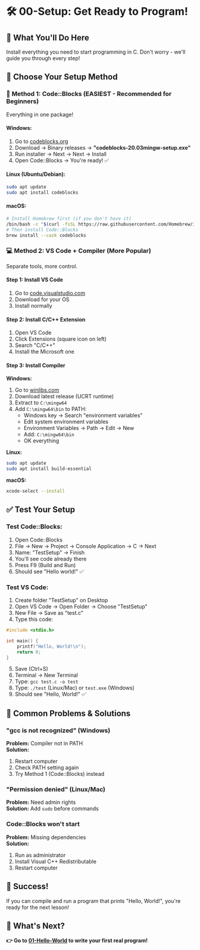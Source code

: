 # 🛠️ 00-Setup: Get Ready to Program!

## 🎯 What You'll Do Here
Install everything you need to start programming in C. Don't worry - we'll guide you through every step!

## 🎪 Choose Your Setup Method

### 🌟 **Method 1: Code::Blocks (EASIEST - Recommended for Beginners)**
Everything in one package!

#### Windows:
1. Go to [codeblocks.org](http://www.codeblocks.org/)
2. Download → Binary releases → **"codeblocks-20.03mingw-setup.exe"** 
3. Run installer → Next → Next → Install
4. Open Code::Blocks → You're ready! ✅

#### Linux (Ubuntu/Debian):
```bash
sudo apt update
sudo apt install codeblocks
```

#### macOS:
```bash
# Install Homebrew first (if you don't have it)
/bin/bash -c "$(curl -fsSL https://raw.githubusercontent.com/Homebrew/install/HEAD/install.sh)"
# Then install Code::Blocks
brew install --cask codeblocks
```

### 💻 **Method 2: VS Code + Compiler (More Popular)**
Separate tools, more control.

#### Step 1: Install VS Code
1. Go to [code.visualstudio.com](https://code.visualstudio.com/)
2. Download for your OS
3. Install normally

#### Step 2: Install C/C++ Extension
1. Open VS Code
2. Click Extensions (square icon on left)
3. Search "C/C++" 
4. Install the Microsoft one

#### Step 3: Install Compiler

**Windows:**
1. Go to [winlibs.com](https://winlibs.com/)
2. Download latest release (UCRT runtime)
3. Extract to `C:\mingw64`
4. Add `C:\mingw64\bin` to PATH:
   - Windows key → Search "environment variables"
   - Edit system environment variables
   - Environment Variables → Path → Edit → New
   - Add: `C:\mingw64\bin`
   - OK everything

**Linux:**
```bash
sudo apt update
sudo apt install build-essential
```

**macOS:**
```bash
xcode-select --install
```

## ✅ Test Your Setup

### Test Code::Blocks:
1. Open Code::Blocks
2. File → New → Project → Console Application → C → Next
3. Name: "TestSetup" → Finish
4. You'll see code already there
5. Press F9 (Build and Run)
6. Should see "Hello world!" ✅

### Test VS Code:
1. Create folder "TestSetup" on Desktop
2. Open VS Code → Open Folder → Choose "TestSetup"
3. New File → Save as "test.c"
4. Type this code:

```c
#include <stdio.h>

int main() {
    printf("Hello, World!\n");
    return 0;
}
```

5. Save (Ctrl+S)
6. Terminal → New Terminal
7. Type: `gcc test.c -o test`
8. Type: `./test` (Linux/Mac) or `test.exe` (Windows)
9. Should see "Hello, World!" ✅

## 🚨 Common Problems & Solutions

### "gcc is not recognized" (Windows)
**Problem:** Compiler not in PATH  
**Solution:** 
1. Restart computer
2. Check PATH setting again
3. Try Method 1 (Code::Blocks) instead

### "Permission denied" (Linux/Mac)
**Problem:** Need admin rights  
**Solution:** Add `sudo` before commands

### Code::Blocks won't start
**Problem:** Missing dependencies  
**Solution:** 
1. Run as administrator
2. Install Visual C++ Redistributable
3. Restart computer

## 🎉 Success!
If you can compile and run a program that prints "Hello, World!", you're ready for the next lesson!

## 🔗 What's Next?
**👉 Go to [01-Hello-World](../01-Hello-World/) to write your first real program!**

